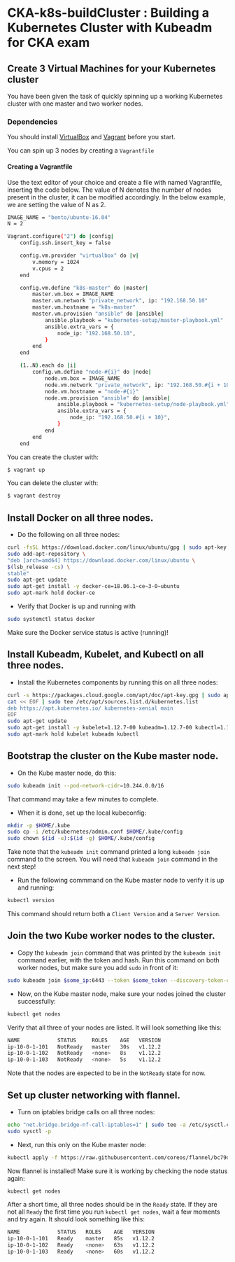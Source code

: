 
# CKA-k8s-buildCluster : Building a Kubernetes Cluster with Kubeadm for CKA exam

##  Create 3 Virtual Machines for your Kubernetes cluster

You have been given the task of quickly spinning up a working Kubernetes cluster with one master and two worker nodes.

### Dependencies

You should install [VirtualBox](https://www.virtualbox.org/wiki/Downloads) and [Vagrant](https://www.vagrantup.com/downloads.html)  before you start.

You can spin up 3 nodes by creating a `Vagrantfile`

#### Creating a Vagrantfile

Use the text editor of your choice and create a file with named Vagrantfile, inserting the code below. The value of N denotes the number of nodes present in the cluster, it can be modified accordingly. In the below example, we are setting the value of N as 2.

```sh
IMAGE_NAME = "bento/ubuntu-16.04"
N = 2

Vagrant.configure("2") do |config|
    config.ssh.insert_key = false

    config.vm.provider "virtualbox" do |v|
        v.memory = 1024
        v.cpus = 2
    end

    config.vm.define "k8s-master" do |master|
        master.vm.box = IMAGE_NAME
        master.vm.network "private_network", ip: "192.168.50.10"
        master.vm.hostname = "k8s-master"
        master.vm.provision "ansible" do |ansible|
            ansible.playbook = "kubernetes-setup/master-playbook.yml"
            ansible.extra_vars = {
                node_ip: "192.168.50.10",
            }
        end
    end

    (1..N).each do |i|
        config.vm.define "node-#{i}" do |node|
            node.vm.box = IMAGE_NAME
            node.vm.network "private_network", ip: "192.168.50.#{i + 10}"
            node.vm.hostname = "node-#{i}"
            node.vm.provision "ansible" do |ansible|
                ansible.playbook = "kubernetes-setup/node-playbook.yml"
                ansible.extra_vars = {
                    node_ip: "192.168.50.#{i + 10}",
                }
            end
        end
    end
```

You can create the cluster with:

```sh
$ vagrant up
```
You can delete the cluster with:

```sh
$ vagrant destroy
```


## Install Docker on all three nodes.

* Do the following on all three nodes:

```sh
curl -fsSL https://download.docker.com/linux/ubuntu/gpg | sudo apt-key add -
sudo add-apt-repository \
"deb [arch=amd64] https://download.docker.com/linux/ubuntu \
$(lsb_release -cs) \
stable"
sudo apt-get update
sudo apt-get install -y docker-ce=18.06.1~ce~3-0~ubuntu
sudo apt-mark hold docker-ce
```

* Verify that Docker is up and running with
```sh
sudo systemctl status docker
```
Make sure the Docker service status is active (running)!


## Install Kubeadm, Kubelet, and Kubectl on all three nodes.

* Install the Kubernetes components by running this on all three nodes:
```sh
curl -s https://packages.cloud.google.com/apt/doc/apt-key.gpg | sudo apt-key add -
cat << EOF | sudo tee /etc/apt/sources.list.d/kubernetes.list
deb https://apt.kubernetes.io/ kubernetes-xenial main
EOF
sudo apt-get update
sudo apt-get install -y kubelet=1.12.7-00 kubeadm=1.12.7-00 kubectl=1.12.7-00
sudo apt-mark hold kubelet kubeadm kubectl
```


## Bootstrap the cluster on the Kube master node.

* On the Kube master node, do this:

```sh
sudo kubeadm init --pod-network-cidr=10.244.0.0/16
```
That command may take a few minutes to complete.

* When it is done, set up the local kubeconfig:

```sh
mkdir -p $HOME/.kube
sudo cp -i /etc/kubernetes/admin.conf $HOME/.kube/config
sudo chown $(id -u):$(id -g) $HOME/.kube/config
```

Take note that the `kubeadm init` command printed a long `kubeadm join` command to the screen. You will need that `kubeadm join` command in the next step!

* Run the following commmand on the Kube master node to verify it is up and running:

```sh
kubectl version
```
This command should return both a `Client Version` and a `Server Version`.


## Join the two Kube worker nodes to the cluster.

* Copy the `kubeadm join` command that was printed by the `kubeadm init` command earlier, with the token and hash. Run this command on both worker nodes, but make sure you add `sudo` in front of it:

```sh
sudo kubeadm join $some_ip:6443 --token $some_token --discovery-token-ca-cert-hash $some_hash
```

* Now, on the Kube master node, make sure your nodes joined the cluster successfully:

```sh
kubectl get nodes
```

Verify that all three of your nodes are listed. It will look something like this:

```sh
NAME            STATUS     ROLES    AGE   VERSION
ip-10-0-1-101   NotReady   master   30s   v1.12.2
ip-10-0-1-102   NotReady   <none>   8s    v1.12.2
ip-10-0-1-103   NotReady   <none>   5s    v1.12.2
```
Note that the nodes are expected to be in the `NotReady` state for now.


## Set up cluster networking with flannel.

* Turn on iptables bridge calls on all three nodes:

```sh
echo "net.bridge.bridge-nf-call-iptables=1" | sudo tee -a /etc/sysctl.conf
sudo sysctl -p
```
* Next, run this only on the Kube master node:

```sh
kubectl apply -f https://raw.githubusercontent.com/coreos/flannel/bc79dd1505b0c8681ece4de4c0d86c5cd2643275/Documentation/kube-flannel.yml
```

Now flannel is installed! Make sure it is working by checking the node status again:

```sh
kubectl get nodes
```

After a short time, all three nodes should be in the `Ready` state. If they are not all `Ready` the first time you run `kubectl get nodes`, wait a few moments and try again. It should look something like this:

```sh
NAME            STATUS   ROLES    AGE   VERSION
ip-10-0-1-101   Ready    master   85s   v1.12.2
ip-10-0-1-102   Ready    <none>   63s   v1.12.2
ip-10-0-1-103   Ready    <none>   60s   v1.12.2
```
